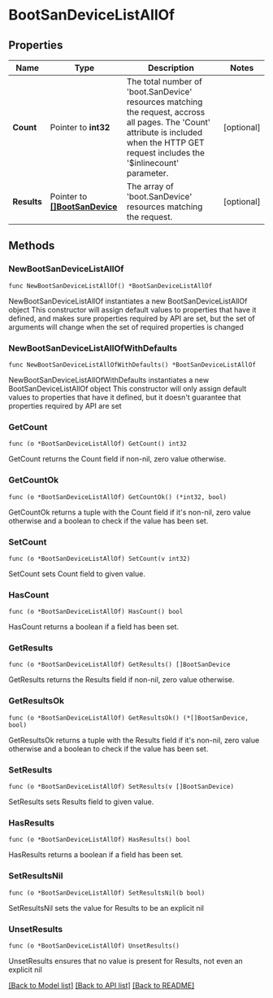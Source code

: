 # BootSanDeviceListAllOf

## Properties

Name | Type | Description | Notes
------------ | ------------- | ------------- | -------------
**Count** | Pointer to **int32** | The total number of &#39;boot.SanDevice&#39; resources matching the request, accross all pages. The &#39;Count&#39; attribute is included when the HTTP GET request includes the &#39;$inlinecount&#39; parameter. | [optional] 
**Results** | Pointer to [**[]BootSanDevice**](boot.SanDevice.md) | The array of &#39;boot.SanDevice&#39; resources matching the request. | [optional] 

## Methods

### NewBootSanDeviceListAllOf

`func NewBootSanDeviceListAllOf() *BootSanDeviceListAllOf`

NewBootSanDeviceListAllOf instantiates a new BootSanDeviceListAllOf object
This constructor will assign default values to properties that have it defined,
and makes sure properties required by API are set, but the set of arguments
will change when the set of required properties is changed

### NewBootSanDeviceListAllOfWithDefaults

`func NewBootSanDeviceListAllOfWithDefaults() *BootSanDeviceListAllOf`

NewBootSanDeviceListAllOfWithDefaults instantiates a new BootSanDeviceListAllOf object
This constructor will only assign default values to properties that have it defined,
but it doesn't guarantee that properties required by API are set

### GetCount

`func (o *BootSanDeviceListAllOf) GetCount() int32`

GetCount returns the Count field if non-nil, zero value otherwise.

### GetCountOk

`func (o *BootSanDeviceListAllOf) GetCountOk() (*int32, bool)`

GetCountOk returns a tuple with the Count field if it's non-nil, zero value otherwise
and a boolean to check if the value has been set.

### SetCount

`func (o *BootSanDeviceListAllOf) SetCount(v int32)`

SetCount sets Count field to given value.

### HasCount

`func (o *BootSanDeviceListAllOf) HasCount() bool`

HasCount returns a boolean if a field has been set.

### GetResults

`func (o *BootSanDeviceListAllOf) GetResults() []BootSanDevice`

GetResults returns the Results field if non-nil, zero value otherwise.

### GetResultsOk

`func (o *BootSanDeviceListAllOf) GetResultsOk() (*[]BootSanDevice, bool)`

GetResultsOk returns a tuple with the Results field if it's non-nil, zero value otherwise
and a boolean to check if the value has been set.

### SetResults

`func (o *BootSanDeviceListAllOf) SetResults(v []BootSanDevice)`

SetResults sets Results field to given value.

### HasResults

`func (o *BootSanDeviceListAllOf) HasResults() bool`

HasResults returns a boolean if a field has been set.

### SetResultsNil

`func (o *BootSanDeviceListAllOf) SetResultsNil(b bool)`

 SetResultsNil sets the value for Results to be an explicit nil

### UnsetResults
`func (o *BootSanDeviceListAllOf) UnsetResults()`

UnsetResults ensures that no value is present for Results, not even an explicit nil

[[Back to Model list]](../README.md#documentation-for-models) [[Back to API list]](../README.md#documentation-for-api-endpoints) [[Back to README]](../README.md)


